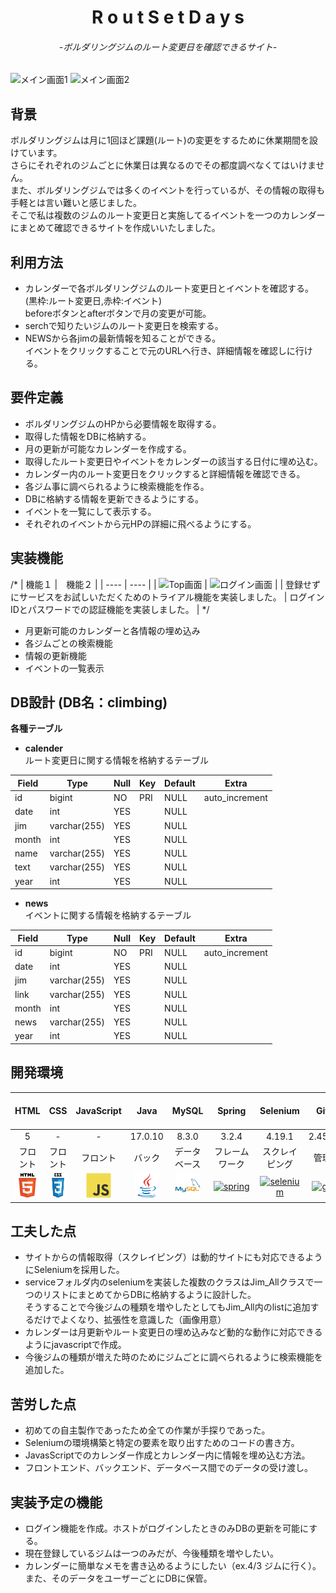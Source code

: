 <h1 align="center">R o u t  S e t  D a y s</h1>
<h6 align="center">-ボルダリングジムのルート変更日を確認できるサイト-</h6>

![メイン画面1](https://github.com/nsITGitHub/Climbing/assets/167949592/a10496a8-1260-4272-886d-ff29c6418920)
![メイン画面2](https://github.com/nsITGitHub/Climbing/assets/167949592/d9c115ba-1524-4fbf-b258-0c11d08fe1a4)

## 背景 
ボルダリングジムは月に1回ほど課題(ルート)の変更をするために休業期間を設けています。<br>
さらにそれぞれのジムごとに休業日は異なるのでその都度調べなくてはいけません。<br>
また、ボルダリングジムでは多くのイベントを行っているが、その情報の取得も手軽とは言い難いと感じました。<br>
そこで私は複数のジムのルート変更日と実施してるイベントを一つのカレンダーにまとめて確認できるサイトを作成いいたしました。<br>


## 利用方法
- カレンダーで各ボルダリングジムのルート変更日とイベントを確認する。(黒枠:ルート変更日,赤枠:イベント)<br>
beforeボタンとafterボタンで月の変更が可能。
- serchで知りたいジムのルート変更日を検索する。
- NEWSから各jimの最新情報を知ることができる。<br>
イベントをクリックすることで元のURLへ行き、詳細情報を確認しに行ける。


## 要件定義
- ボルダリングジムのHPから必要情報を取得する。
- 取得した情報をDBに格納する。
- 月の更新が可能なカレンダーを作成する。
- 取得したルート変更日やイベントをカレンダーの該当する日付に埋め込む。
- カレンダー内のルート変更日をクリックすると詳細情報を確認できる。
- 各ジム事に調べられるように検索機能を作る。
- DBに格納する情報を更新できるようにする。
- イベントを一覧にして表示する。
- それぞれのイベントから元HPの詳細に飛べるようにする。


## 実装機能
/*
| 機能１ |　機能２ |
| ---- | ---- |
| ![Top画面](/docs/img/app-view/welcome_1.1.png) | ![ログイン画面](/docs/img/app-view/login_1.1.png) |
| 登録せずにサービスをお試しいただくためのトライアル機能を実装しました。 | ログインIDとパスワードでの認証機能を実装しました。 |
*/
- 月更新可能のカレンダーと各情報の埋め込み
- 各ジムごとの検索機能
- 情報の更新機能
- イベントの一覧表示

## DB設計  (DB名：climbing)
**各種テーブル**
- **calender**<br>
  ルート変更日に関する情報を格納するテーブル

 Field | Type         | Null | Key | Default | Extra          
-------|--------------|------|-----|---------|----------------
 id    | bigint       | NO   | PRI | NULL    | auto_increment 
 date  | int          | YES  |     | NULL    |                
 jim   | varchar(255) | YES  |     | NULL    |                
 month | int          | YES  |     | NULL    |                
 name  | varchar(255) | YES  |     | NULL    |                
 text  | varchar(255) | YES  |     | NULL    |                
 year  | int          | YES  |     | NULL    |              


- **news**<br>
  イベントに関する情報を格納するテーブル

 Field | Type         | Null | Key | Default | Extra          
-------|--------------|------|-----|---------|----------------
 id    | bigint       | NO   | PRI | NULL    | auto_increment 
 date  | int          | YES  |     | NULL    |               
 jim   | varchar(255) | YES  |     | NULL    |                
 link  | varchar(255) | YES  |     | NULL    |                
 month | int          | YES  |     | NULL    |                
 news  | varchar(255) | YES  |     | NULL    |                
 year  | int          | YES  |     | NULL    |                


## 開発環境
HTML|&ensp; CSS &ensp;|JavaScript |Java   |MySQL  |Spring|Selenium|Git |eclipse
:---:|:---:|:---:|:---:|:---:|:---:|:---:|:---:|:---:
5    |-    |-    |17.0.10|8.3.0  |3.2.4　　|4.19.1      |2.45.0 |4.30.0
フロント</span>|フロント|フロント|バック|データベース|フレームワーク|スクレイピング|管理|統合開発
 <a href="https://www.w3.org/html/" target="_blank" rel="noreferrer"> <img src="https://raw.githubusercontent.com/devicons/devicon/master/icons/html5/html5-original-wordmark.svg" alt="html5" width="40" height="40"/> </a> |  <a href="https://www.w3schools.com/css/" target="_blank" rel="noreferrer"> <img src="https://raw.githubusercontent.com/devicons/devicon/master/icons/css3/css3-original-wordmark.svg" alt="css3" width="40" height="40"/> </a>            | <a href="https://developer.mozilla.org/en-US/docs/Web/JavaScript" target="_blank" rel="noreferrer"> <img src="https://raw.githubusercontent.com/devicons/devicon/master/icons/javascript/javascript-original.svg" alt="javascript" width="40" height="40"/> </a>         | <a href="https://www.java.com" target="_blank" rel="noreferrer"> <img src="https://raw.githubusercontent.com/devicons/devicon/master/icons/java/java-original.svg" alt="java" width="40" height="40"/> </a>          |<a href="https://www.mysql.com/" target="_blank" rel="noreferrer"> <img src="https://raw.githubusercontent.com/devicons/devicon/master/icons/mysql/mysql-original-wordmark.svg" alt="mysql" width="40" height="40"/> </a>          | <a href="https://spring.io/" target="_blank" rel="noreferrer"> <img src="https://www.vectorlogo.zone/logos/springio/springio-icon.svg" alt="spring" width="40" height="40"/> </a>                  |<a href="https://www.selenium.dev" target="_blank" rel="noreferrer"> <img src="https://raw.githubusercontent.com/detain/svg-logos/780f25886640cef088af994181646db2f6b1a3f8/svg/selenium-logo.svg" alt="selenium" width="40" height="40"/> </a>  |<a href="https://git-scm.com/" target="_blank" rel="noreferrer"> <img src="https://www.vectorlogo.zone/logos/git-scm/git-scm-icon.svg" alt="git" width="40" height="40"/></a> 　　|<a href="https://willbrains.jp/" target="_blank" rel="noreferrer"> <img src="https://github.com/nsITGitHub/Climbing/blob/master/src/main/resources/static/img/eclipse.jpg" alt="eclipse" width="40" height="40"/></a>

## 工夫した点
- サイトからの情報取得（スクレイピング）は動的サイトにも対応できるようにSeleniumを採用した。
- serviceフォルダ内のseleniumを実装した複数のクラスはJim_Allクラスで一つのリストにまとめてからDBに格納するように設計した。<br>
 そうすることで今後ジムの種類を増やしたとしてもJim_All内のlistに追加するだけでよくなり、拡張性を意識した（画像用意）
- カレンダーは月更新やルート変更日の埋め込みなど動的な動作に対応できるようにjavascriptで作成。
- 今後ジムの種類が増えた時のためにジムごとに調べられるように検索機能を追加した。

## 苦労した点
- 初めての自主製作であったため全ての作業が手探りであった。
- Seleniumの環境構築と特定の要素を取り出すためのコードの書き方。
- JavasScriptでのカレンダー作成とカレンダー内に情報を埋め込む方法。
- フロントエンド、バックエンド、データベース間でのデータの受け渡し。

## 実装予定の機能
- ログイン機能を作成。ホストがログインしたときのみDBの更新を可能にする。
- 現在登録しているジムは一つのみだが、今後種類を増やしたい。
- カレンダーに簡単なメモを書き込めるようにしたい（ex.4/3 ジムに行く）。<br>
  また、そのデータをユーザーごとにDBに保管。

 
